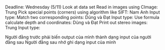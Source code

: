 Deadline: Wednesday (5/11)
Look at data set
Read in images using CImage: Trung
Pick special points (corners) using algorithm like SIFT: Nam Anh
Input type:
Match two corresponding points: Dũng và Đạt
Input type:
Use formula calculate depth and coordinates: Dũng và Đạt
Print out stereo images: Trung
Input type:



Người đằng trước phải biến output của mình thành dạng input của người đằng sau
Người đằng sau nhớ ghi dạng input của mình

